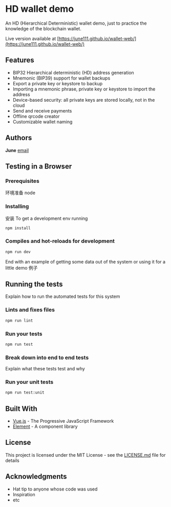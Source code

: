 # HD wallet demo

An HD (Hierarchical Deterministic) wallet demo, just to practice the knowledge of the blockchain wallet. 

Live version available at [https://june111.github.io/wallet-web/](https://june111.github.io/wallet-web/)

## Features

* BIP32 Hierarchical deterministic (HD) address generation 
* Mnemonic (BIP39) support for wallet backups
* Export a private key or keystore to backup
* Importing a mnemonic phrase, private key or keystore to import the address 
* Device-based security: all private keys are stored locally, not in the cloud
* Send and receive payments
* Offline qrcode creator
* Customizable wallet naming

## Authors

**June** [email](mailto:ru-q-ur@163.com)

## Testing in a Browser

### Prerequisites

环境准备 node 

### Installing
安装
To get a development env running

```bash
npm install
```

### Compiles and hot-reloads for development
```bash
npm run dev
```


End with an example of getting some data out of the system or using it for a little demo
例子


## Running the tests

Explain how to run the automated tests for this system

### Lints and fixes files
```bash
npm run lint
```

### Run your tests
```bash
npm run test
```

### Break down into end to end tests

Explain what these tests test and why

### Run your unit tests
```bash
npm run test:unit
```

## Built With

* [Vue.js](https://cn.vuejs.org/) - The Progressive JavaScript Framework
* [Element](http://element.eleme.io/) - A component library

## License

This project is licensed under the MIT License - see the [LICENSE.md](LICENSE.md) file for details

## Acknowledgments

* Hat tip to anyone whose code was used
* Inspiration
* etc
